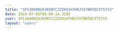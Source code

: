 ```yaml
---
title: "SP11H40DG9JR5NTCZZZK91H7HRJYX7BRTQCXT57V3"
date: 2024-07-05T06:08:14.328Z
user: SP11H40DG9JR5NTCZZZK91H7HRJYX7BRTQCXT57V3
layout: "users"
---
```

    